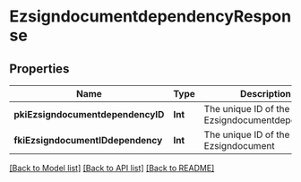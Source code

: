 # EzsigndocumentdependencyResponse

## Properties
Name | Type | Description | Notes
------------ | ------------- | ------------- | -------------
**pkiEzsigndocumentdependencyID** | **Int** | The unique ID of the Ezsigndocumentdependency | 
**fkiEzsigndocumentIDdependency** | **Int** | The unique ID of the Ezsigndocument | 

[[Back to Model list]](../README.md#documentation-for-models) [[Back to API list]](../README.md#documentation-for-api-endpoints) [[Back to README]](../README.md)


